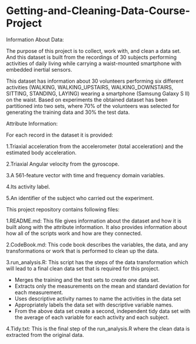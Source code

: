 # Getting-and-Cleaning-Data-Course-Project

Information About Data:

The purpose of this project is to collect, work with, and clean a data set. And this dataset is built from the recordings of 30 subjects performing activities of daily living while carrying a waist-mounted smartphone with embedded inertial sensors.

This dataset has information about 30 volunteers performing six different activities (WALKING, WALKING_UPSTAIRS, WALKING_DOWNSTAIRS, SITTING, STANDING, LAYING) wearing a smartphone (Samsung Galaxy S II) on the waist. Based on experiments the obtained dataset has been partitioned into two sets, where 70% of the volunteers was selected for generating the training data and 30% the test data. 

Attribute Information:

For each record in the dataset it is provided: 

1.Triaxial acceleration from the accelerometer (total acceleration) and the estimated body acceleration. 

2.Triaxial Angular velocity from the gyroscope. 

3.A 561-feature vector with time and frequency domain variables. 

4.Its activity label. 

5.An identifier of the subject who carried out the experiment.

This project repository contains following files:

1.README.md: This file gives information about the dataset and how it is built along with the attribute information. It also provides information about how all of the scripts work and how are they connected.

2.CodeBook.md: This code book describes the variables, the data, and any transformations or work that is performed to clean up the data.

3.run_analysis.R: This script has the steps of the data transformation which will lead to a final clean data set that is required for this project.
- Merges the training and the test sets to create one data set.
- Extracts only the measurements on the mean and standard deviation for each measurement.
- Uses descriptive activity names to name the activities in the data set
- Appropriately labels the data set with descriptive variable names.
- From the above data set create a second, independent tidy data set with the average of each variable for each activity and each subject.

4.Tidy.txt: This is the final step of the run_analysis.R where the clean data is extracted from the original data.
